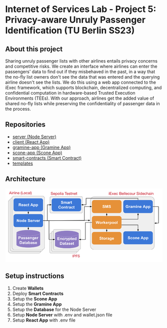 # Internet of Services Lab - Project 5: Privacy-aware Unruly Passenger Identification (TU Berlin SS23)

## About this project

Sharing unruly passenger lists with other airlines entails privacy concerns and competitive risks. We create an interface where airlines can enter the passengers' data to find out if they misbehaved in the past, in a way that the no-fly list owners don't see the data that was entered and the querying airline doesn't see the lists. We do this using a web app connected to the iExec framework, which supports blockchain, decentralized computing, and confidential computation in hardware-based Trusted Execution Environments (TEEs). With our approach, airlines get the added value of shared no-fly lists while preserving the confidentiality of passenger data in the process.

## Repositories
- [server (Node Server)](https://github.com/Internet-of-Services-Lab-Project-5/server "server")
- [client (React App)](https://github.com/Internet-of-Services-Lab-Project-5/client "client")
- [gramine-app (Gramine App)](https://github.com/Internet-of-Services-Lab-Project-5/gramine-app "gramine-app")
- [scone-app (Scone App)](https://github.com/Internet-of-Services-Lab-Project-5/scone-app "scone-app")
- [smart-contracts (Smart Contract)](https://github.com/Internet-of-Services-Lab-Project-5/smart-contracts "smart-contracts")
- [templates](https://github.com/Internet-of-Services-Lab-Project-5/templates "templates")

## Architecture
![architecture graph](./profile/iosl_pupd_architecture.png)

## Setup instructions
1. Create **Wallets**
2. Deploy **Smart Contracts**
3. Setup the **Scone App**
4. Setup the **Gramine App**
5. Setup the **Database** for the Node Server
6. Setup **Node Server** with .env and wallet.json file
9. Setup **React App** with .env file
